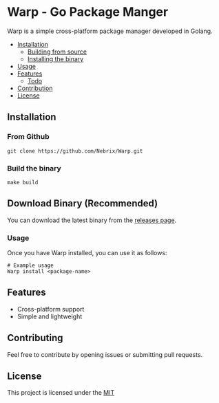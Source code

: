 # Warp - Go Package Manger

Warp is a simple cross-platform package manager developed in Golang.

<!-- TOC -->
- [Installation](#installation)
    - [Building from source](#build-the-binary)
    - [Installing the binary](#download-binary-recommended)
- [Usage](#usage)
- [Features](#features)
    - [Todo](#future-updates)
- [Contribution](#contribution)
- [License](#license)
<!-- TOC -->

## Installation 

### From Github

```
git clone https://github.com/Nebrix/Warp.git
```

### Build the binary

```
make build
```

## Download Binary (Recommended)

You can download the latest binary from the [releases page](https://github.com/Nebrix/Warp/releases).

### Usage 

Once you have Warp installed, you can use it as follows:

```
# Example usage
Warp install <package-name>
```

## Features 
- Cross-platform support
- Simple and lightweight

## Contributing
Feel free to contribute by opening issues or submitting pull requests.

## License

This project is licensed under the [MIT](https://github.com/Nebrix/Warp/blob/main/LICENSE)